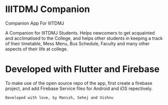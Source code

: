 # IIITDMJ Companion

Companion App For IIITDMJ


A Companion for IIITDMJ Students. Helps newcomers to get acquainted and acclimatised to the College, and helps other students in keeping a track of their timetable, Mess Menu, Bus Schedule, Faculty and many other aspects of their life at college.

# Developed with Flutter and Firebase

To make use of the open source repo of the app, first create a firebase project, and add Firebase Service files for Android and iOS repectively.

```Developed with love, by Manish, Sehej and Vishnu```
